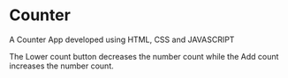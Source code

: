 # Counter

A Counter App developed using HTML, CSS and JAVASCRIPT

The Lower count button decreases the number count while the Add count increases the number count.
